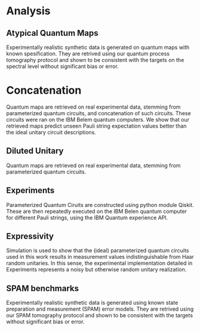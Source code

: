 # Analysis

## Atypical Quantum Maps
Experimentally realistic synthetic data is generated on quantum maps with known spesification. They are retrived using our quantum process tomography protocol and shown to be consistent with the targets on the spectral level without significant bias or error.

# Concatenation
Quantum maps are retrieved on real experimental data, stemming from parameterized quantum circuits, and concatenation of such circuits. These circuits were ran on the IBM Belem quantum computers. We show that our retrieved maps predict unseen Pauli string expectation values better than the ideal unitary circuit descriptions.

## Diluted Unitary
Quantum maps are retrieved on real experimental data, stemming from parameterized quantum circuits. 

## Experiments

Parameterized Quantum Ciruits are constructed using python module Qiskit. These are then repeatedly executed on the IBM Belen quantum computer for different Pauli strings, using the IBM Quantum experience API. 

## Expressivity

Simulation is used to show that the (ideal) parameterized quantum circuits used in this work results in measurement values indistinguishable from Haar random unitaries. In this sense, the experimental implementation detailed in Experiments represents a noisy but otherwise random unitary realization. 

## SPAM benchmarks

Experimentally realistic synthetic data is generated using known state preparation and measurement (SPAM) error models. They are retrived using our SPAM tomography protocol and shown to be consistent with the targets without significant bias or error.
